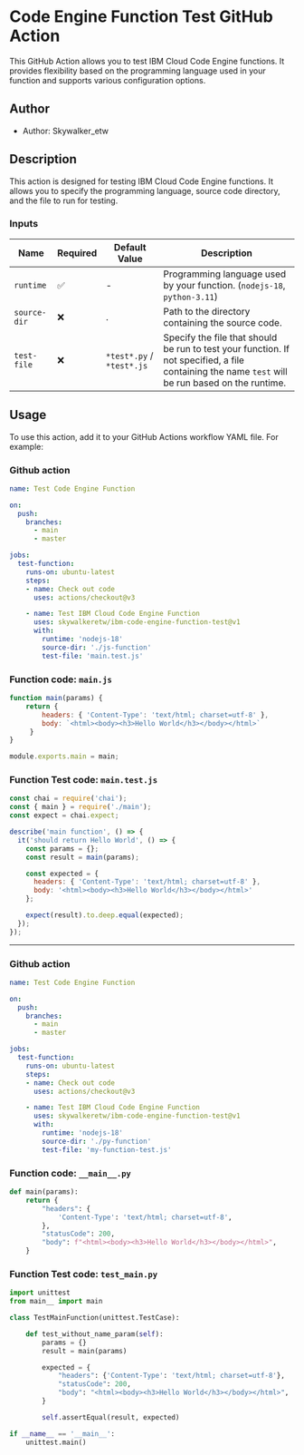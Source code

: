 # Code Engine Function Test GitHub Action

This GitHub Action allows you to test IBM Cloud Code Engine functions. It provides flexibility based on the programming language used in your function and supports various configuration options.

## Author
- Author: Skywalker_etw

## Description
This action is designed for testing IBM Cloud Code Engine functions. It allows you to specify the programming language, source code directory, and the file to run for testing.

### Inputs

| Name          | Required | Default Value | Description                                                  |
|---------------|----------|---------------|--------------------------------------------------------------|
| `runtime`     | ✅        | -             | Programming language used by your function.  (`nodejs-18`, `python-3.11`)                |
| `source-dir`  | ❌        | .             | Path to the directory containing the source code.           |
| `test-file`   | ❌        | `*test*.py` / `*test*.js` | Specify the file that should be run to test your function. If not specified, a file containing the name `test` will be run based on the runtime.|

## Usage

To use this action, add it to your GitHub Actions workflow YAML file. For example:

### Github action 
```yaml
name: Test Code Engine Function

on:
  push:
    branches:
      - main
      - master

jobs:
  test-function:
    runs-on: ubuntu-latest
    steps:
    - name: Check out code
      uses: actions/checkout@v3

    - name: Test IBM Cloud Code Engine Function
      uses: skywalkeretw/ibm-code-engine-function-test@v1
      with:
        runtime: 'nodejs-18'
        source-dir: './js-function'
        test-file: 'main.test.js'
```

### Function code: `main.js`
```javascript
function main(params) {
    return {
        headers: { 'Content-Type': 'text/html; charset=utf-8' },
        body: `<html><body><h3>Hello World</h3></body></html>`
     }
}

module.exports.main = main;
```

### Function Test code: `main.test.js`
```javascript
const chai = require('chai');
const { main } = require('./main');
const expect = chai.expect;

describe('main function', () => {
  it('should return Hello World', () => {
    const params = {};
    const result = main(params);

    const expected = {
      headers: { 'Content-Type': 'text/html; charset=utf-8' },
      body: '<html><body><h3>Hello World</h3></body></html>'
    };

    expect(result).to.deep.equal(expected);
  });
});
```
---

### Github action 
```yaml
name: Test Code Engine Function

on:
  push:
    branches:
      - main
      - master

jobs:
  test-function:
    runs-on: ubuntu-latest
    steps:
    - name: Check out code
      uses: actions/checkout@v3

    - name: Test IBM Cloud Code Engine Function
      uses: skywalkeretw/ibm-code-engine-function-test@v1
      with:
        runtime: 'nodejs-18'
        source-dir: './py-function'
        test-file: 'my-function-test.js'
```

### Function code: `__main__.py`
```python
def main(params):
    return {
        "headers": {
            'Content-Type': 'text/html; charset=utf-8',
        },
        "statusCode": 200,
        "body": f"<html><body><h3>Hello World</h3></body></html>",
    }
```

### Function Test code: `test_main.py`
```python
import unittest
from main__ import main

class TestMainFunction(unittest.TestCase):

    def test_without_name_param(self):
        params = {}
        result = main(params)

        expected = {
            "headers": {'Content-Type': 'text/html; charset=utf-8'},
            "statusCode": 200,
            "body": "<html><body><h3>Hello World</h3></body></html>",
        }

        self.assertEqual(result, expected)

if __name__ == '__main__':
    unittest.main()
```